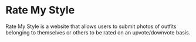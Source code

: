 # Rate My Style

Rate My Style is a website that allows users to submit photos of outfits belonging to themselves or others to be rated on an upvote/downvote basis.
